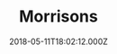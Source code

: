 ---
date: 2018-05-11T18:02:12.000Z
title: Morrisons
latitude: 52.04938134912715
longitude: 0.9546547409704537
category: checkin
---